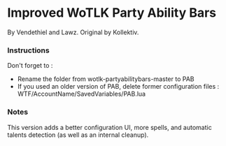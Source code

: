 Improved WoTLK Party Ability Bars
================================

By Vendethiel and Lawz. Original by Kollektiv.

### Instructions

Don't forget to :
- Rename the folder from wotlk-partyabilitybars-master to PAB
- If you used an older version of PAB, delete former configuration files : WTF/AccountName/SavedVariables/PAB.lua

### Notes

This version adds a better configuration UI, more spells, and automatic talents detection (as well as an internal cleanup).
